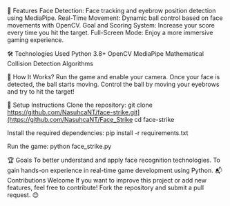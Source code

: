 🚀 Features
Face Detection: Face tracking and eyebrow position detection using MediaPipe.
Real-Time Movement: Dynamic ball control based on face movements with OpenCV.
Goal and Scoring System: Increase your score every time you hit the target.
Full-Screen Mode: Enjoy a more immersive gaming experience.

🛠️ Technologies Used
Python 3.8+
OpenCV
MediaPipe
Mathematical Collision Detection Algorithms

📸 How It Works?
Run the game and enable your camera.
Once your face is detected, the ball starts moving.
Control the ball by moving your eyebrows and try to hit the target!

📂 Setup Instructions
Clone the repository:
git clone https://github.com/NasuhcaNT/face-strike.git](https://github.com/NasuhcaNT/Face_Strike
cd face-strike

Install the required dependencies:
pip install -r requirements.txt

Run the game:
python face_strike.py

🏆 Goals
To better understand and apply face recognition technologies.
To gain hands-on experience in real-time game development using Python.
📬 Contributions Welcome
If you want to improve this project or add new features, feel free to contribute! Fork the repository and submit a pull request. 😊
